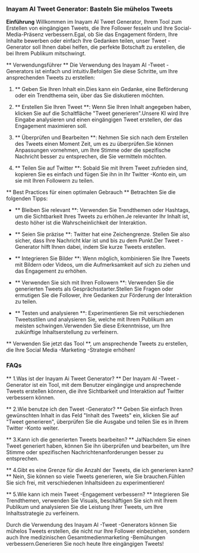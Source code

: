 ### Inayam AI Tweet Generator: Basteln Sie mühelos Tweets

**Einführung**
Willkommen im Inayam AI Tweet Generator, Ihrem Tool zum Erstellen von eingängigen Tweets, die Ihre Follower fesseln und Ihre Social-Media-Präsenz verbessern.Egal, ob Sie das Engagement fördern, Ihre Inhalte bewerben oder einfach Ihre Gedanken teilen, unser Tweet -Generator soll Ihnen dabei helfen, die perfekte Botschaft zu erstellen, die bei Ihrem Publikum mitschwingt.

** Verwendungsführer **
Die Verwendung des Inayam AI -Tweet -Generators ist einfach und intuitiv.Befolgen Sie diese Schritte, um Ihre ansprechenden Tweets zu erstellen:

1. ** Geben Sie Ihren Inhalt ein.Dies kann ein Gedanke, eine Beförderung oder ein Trendthema sein, über das Sie diskutieren möchten.

2. ** Erstellen Sie Ihren Tweet **: Wenn Sie Ihren Inhalt angegeben haben, klicken Sie auf die Schaltfläche "Tweet generieren".Unsere KI wird Ihre Eingabe analysieren und einen eingängigen Tweet erstellen, der das Engagement maximieren soll.

3. ** Überprüfen und Bearbeiten **: Nehmen Sie sich nach dem Erstellen des Tweets einen Moment Zeit, um es zu überprüfen.Sie können Anpassungen vornehmen, um Ihre Stimme oder die spezifische Nachricht besser zu entsprechen, die Sie vermitteln möchten.

4. ** Teilen Sie auf Twitter **: Sobald Sie mit Ihrem Tweet zufrieden sind, kopieren Sie es einfach und fügen Sie ihn in Ihr Twitter -Konto ein, um sie mit Ihren Followern zu teilen.

** Best Practices für einen optimalen Gebrauch **
Betrachten Sie die folgenden Tipps:

- ** Bleiben Sie relevant **: Verwenden Sie Trendthemen oder Hashtags, um die Sichtbarkeit Ihres Tweets zu erhöhen.Je relevanter Ihr Inhalt ist, desto höher ist die Wahrscheinlichkeit der Interaktion.

- ** Seien Sie präzise **: Twitter hat eine Zeichengrenze. Stellen Sie also sicher, dass Ihre Nachricht klar ist und bis zu dem Punkt.Der Tweet -Generator hilft Ihnen dabei, indem Sie kurze Tweets erstellen.

- ** Integrieren Sie Bilder **: Wenn möglich, kombinieren Sie Ihre Tweets mit Bildern oder Videos, um die Aufmerksamkeit auf sich zu ziehen und das Engagement zu erhöhen.

- ** Verwenden Sie sich mit Ihren Followern **: Verwenden Sie die generierten Tweets als Gesprächsstarter.Stellen Sie Fragen oder ermutigen Sie die Follower, ihre Gedanken zur Förderung der Interaktion zu teilen.

- ** Testen und analysieren **: Experimentieren Sie mit verschiedenen Tweetsstilen und analysieren Sie, welche mit Ihrem Publikum am meisten schwingen.Verwenden Sie diese Erkenntnisse, um Ihre zukünftige Inhaltserstellung zu verfeinern.

** Verwenden Sie jetzt das Tool **, um ansprechende Tweets zu erstellen, die Ihre Social Media -Marketing -Strategie erhöhen!

### FAQs

** 1.Was ist der Inayam Ai Tweet Generator? **
Der Inayam AI -Tweet -Generator ist ein Tool, mit dem Benutzer eingängige und ansprechende Tweets erstellen können, die ihre Sichtbarkeit und Interaktion auf Twitter verbessern können.

** 2.Wie benutze ich den Tweet -Generator? **
Geben Sie einfach Ihren gewünschten Inhalt in das Feld "Inhalt des Tweets" ein, klicken Sie auf "Tweet generieren", überprüfen Sie die Ausgabe und teilen Sie es in Ihrem Twitter -Konto weiter.

** 3.Kann ich die generierten Tweets bearbeiten? **
Ja!Nachdem Sie einen Tweet generiert haben, können Sie ihn überprüfen und bearbeiten, um Ihre Stimme oder spezifischen Nachrichtenanforderungen besser zu entsprechen.

** 4.Gibt es eine Grenze für die Anzahl der Tweets, die ich generieren kann? **
Nein, Sie können so viele Tweets generieren, wie Sie brauchen.Fühlen Sie sich frei, mit verschiedenen Inhaltsideen zu experimentieren!

** 5.Wie kann ich mein Tweet -Engagement verbessern? **
Integrieren Sie Trendthemen, verwenden Sie Visuals, beschäftigen Sie sich mit Ihrem Publikum und analysieren Sie die Leistung Ihrer Tweets, um Ihre Inhaltsstrategie zu verfeinern.

Durch die Verwendung des Inayam AI -Tweet -Generators können Sie mühelos Tweets erstellen, die nicht nur Ihre Follower einbeziehen, sondern auch Ihre medizinischen Gesamtmedienmarketing -Bemühungen verbessern.Generieren Sie noch heute Ihre eingängigen Tweets!